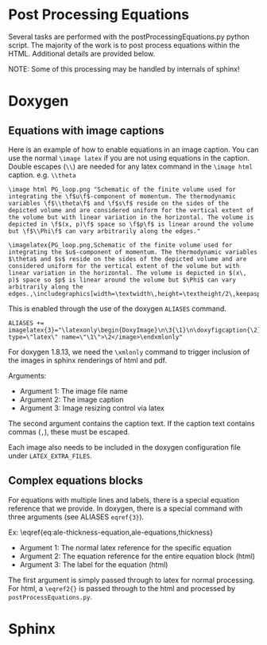 # Post Processing Equations

Several tasks are performed with the postProcessingEquations.py python script.  The majority of
the work is to post process equations within the HTML.  Additional details are provided below.

NOTE: Some of this processing may be handled by internals of sphinx!

# Doxygen

## Equations with image captions

Here is an example of how to enable equations in an image caption.  You can use the normal `\image latex`
if you are not using equations in the caption.  Double escapes (`\\`) are needed for any latex command in the
`\image html` caption.  e.g. `\\theta`

```
\image html PG_loop.png "Schematic of the finite volume used for integrating the \f$u\f$-component of momentum. The thermodynamic variables \f$\\theta\f$ and \f$s\f$ reside on the sides of the depicted volume and are considered uniform for the vertical extent of the volume but with linear variation in the horizontal. The volume is depicted in \f$(x, p)\f$ space so \f$p\f$ is linear around the volume but \f$\\Phi\f$ can vary arbitrarily along the edges."

\imagelatex{PG_loop.png,Schematic of the finite volume used for integrating the $u$-component of momentum. The thermodynamic variables $\theta$ and $s$ reside on the sides of the depicted volume and are considered uniform for the vertical extent of the volume but with linear variation in the horizontal. The volume is depicted in $(x\, p)$ space so $p$ is linear around the volume but $\Phi$ can vary arbitrarily along the edges.,\includegraphics[width=\textwidth\,height=\textheight/2\,keepaspectratio=true]}
```

This is enabled through the use of the doxygen `ALIASES` command.

```
ALIASES += imagelatex{3}="\latexonly\begin{DoxyImage}\n\3{\1}\n\doxyfigcaption{\2}\n\end{DoxyImage}\endlatexonly\xmlonly<image type=\"latex\" name=\"\1\">\2</image>\endxmlonly"
```

For doxygen 1.8.13, we need the `\xmlonly` command to trigger inclusion of the images in sphinx renderings of html and pdf.

Arguments:
* Argument 1: The image file name
* Argument 2: The image caption
* Argument 3: Image resizing control via latex

The second argument contains the caption text.  If the caption text contains commas (`,`), these must be escaped.

Each image also needs to be included in the doxygen configuration file under `LATEX_EXTRA_FILES`.

## Complex equations blocks

For equations with multiple lines and labels, there is a special equation reference that we provide.  In doxygen,
there is a special command with three arguments (see ALIASES `eqref{3}`).

Ex: \eqref{eq:ale-thickness-equation,ale-equations,thickness}
* Argument 1: The normal latex reference for the specific equation
* Argument 2: The equation reference for the entire equation block (html)
* Argument 3: The label for the equation (html)

The first argument is simply passed through to latex for normal processing.  For html, a `\eqref2{}` is
passed through to the html and processed by `postProcessEquations.py`.

# Sphinx
